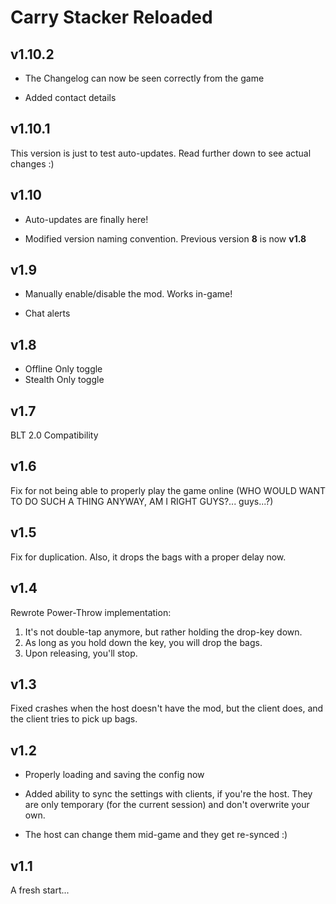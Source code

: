 # Carry Stacker Reloaded


## v1.10.2

- The Changelog can now be seen correctly from the game

- Added contact details


## v1.10.1

This version is just to test auto-updates. Read further down to see actual changes :)


## v1.10

- Auto-updates are finally here!

- Modified version naming convention. Previous version **8** is now **v1.8**


## v1.9

- Manually enable/disable the mod. Works in-game!

- Chat alerts


## v1.8

- Offline Only toggle
- Stealth Only toggle


## v1.7

BLT 2.0 Compatibility


## v1.6

Fix for not being able to properly play the game online (WHO WOULD WANT TO DO SUCH A THING ANYWAY, AM I RIGHT GUYS?... guys...?)


## v1.5

Fix for duplication. Also, it drops the bags with a proper delay now.


## v1.4

Rewrote Power-Throw implementation: 
1. It's not double-tap anymore, but rather holding the drop-key down.
1. As long as you hold down the key, you will drop the bags.
1. Upon releasing, you'll stop.


## v1.3

Fixed crashes when the host doesn't have the mod, but the client does, and the client tries to pick up bags.


## v1.2

- Properly loading and saving the config now

- Added ability to sync the settings with clients, if you're the host. They are only temporary (for the current session) and don't overwrite your own.

- The host can change them mid-game and they get re-synced :)
 
        
## v1.1

A fresh start...
